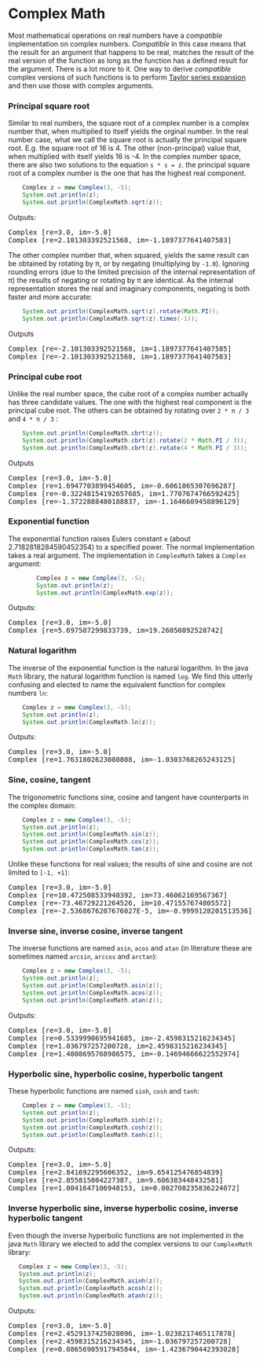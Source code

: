 # Complex Math

Most mathematical operations on real numbers have a <i>compatible</i> implementation on complex numbers. <i>Compatible</i> in this case means that the result for an argument that happens to be real, matches the result of the real version of the function as long as the function has a defined result for the argument. There is a lot more to it. One way to derive <i>compatible</i> complex versions of such functions is to perform [Taylor series expansion](https://en.wikipedia.org/wiki/Taylor_series) and then use those with complex arguments.

### Principal square root

Similar to real numbers, the square root of a complex number is a complex number that, when multiplied to itself yields the orginal number. In the real number case, what we call the square root is actually the principal square root. E.g. the square root of 16 is 4. The other (non-principal) value that, when multiplied with itself yields 16 is -4. In the complex number space, there are also two solutions to the equation `s * s = z`. the principal square root of a complex number is the one that has the highest real component.

```java
    Complex z = new Complex(3, -5);
    System.out.println(z);
    System.out.println(ComplexMath.sqrt(z));
```

Outputs:

<pre>
Complex [re=3.0, im=-5.0]
Complex [re=2.101303392521568, im=-1.1897377641407583]
</pre>

The other complex number that, when squared, yields the same result can be obtained by rotating by &pi;, or by negating (multiplying by `-1.0`). Ignoring rounding errors (due to the limited precision of the internal representation of &pi;) the results of negating or rotating by &pi; are identical. As the internal representation stores the real and imaginary components, negating is both faster and more accurate:

```java
    System.out.println(ComplexMath.sqrt(z).rotate(Math.PI));
    System.out.println(ComplexMath.sqrt(z).times(-1));
```

Outputs

<pre>
Complex [re=-2.101303392521568, im=1.1897377641407585]
Complex [re=-2.101303392521568, im=1.1897377641407583]
</pre>


### Principal cube root

Unlike the real number space, the cube root of a complex number actually has three candidate values. The one with the highest real component is the principal cube root. The others can be obtained by rotating over `2 * π / 3` and  `4 * π / 3` :

```java
    System.out.println(ComplexMath.cbrt(z));
    System.out.println(ComplexMath.cbrt(z).rotate(2 * Math.PI / 3));
    System.out.println(ComplexMath.cbrt(z).rotate(4 * Math.PI / 3));
```

Outputs

<pre>
Complex [re=3.0, im=-5.0]
Complex [re=1.6947703899454605, im=-0.6061065307696287]
Complex [re=-0.32248154192657685, im=1.7707674766592425]
Complex [re=-1.3722888480188837, im=-1.1646609458896129]
</pre>


### Exponential function

The exponential function raises Eulers constant `e` (about 2.7182818284590452354) to a specified power. The normal implementation takes a real argument. The implementation in `ComplexMath` takes a `Complex` argument:

```java
        Complex z = new Complex(3, -5);
        System.out.println(z);
        System.out.println(ComplexMath.exp(z));
```

Outputs:

<pre>
Complex [re=3.0, im=-5.0]
Complex [re=5.697507299833739, im=19.26050892528742]
</pre>


### Natural logarithm

The inverse of the exponential function is the natural logarithm. In the java `Math` library, the natural logarithm function is named `log`. We find this utterly confusing and elected to name the equivalent function for complex numbers `ln`:

```java
    Complex z = new Complex(3, -5);
    System.out.println(z);
    System.out.println(ComplexMath.ln(z));
```

Outputs:

<pre>
Complex [re=3.0, im=-5.0]
Complex [re=1.7631802623080808, im=-1.0303768265243125]
</pre>


### Sine, cosine, tangent

The trigonometric functions sine, cosine and tangent have counterparts in the complex domain:

```java
    Complex z = new Complex(3, -5);
    System.out.println(z);
    System.out.println(ComplexMath.sin(z));
    System.out.println(ComplexMath.cos(z));
    System.out.println(ComplexMath.tan(z));
```

Unlike these functions for real values; the results of sine and cosine are not limited to `[-1, +1]`:

<pre>
Complex [re=3.0, im=-5.0]
Complex [re=10.472508533940392, im=73.46062169567367]
Complex [re=-73.46729221264526, im=10.471557674805572]
Complex [re=-2.5368676207676027E-5, im=-0.9999128201513536]
</pre>


### Inverse sine, inverse cosine, inverse tangent

The inverse functions are named `asin`, `acos` and `atan` (in literature these are sometimes named `arcsin`, `arccos` and `arctan`):

```java
    Complex z = new Complex(3, -5);
    System.out.println(z);
    System.out.println(ComplexMath.asin(z));
    System.out.println(ComplexMath.acos(z));
    System.out.println(ComplexMath.atan(z));
```

Outputs:

<pre>
Complex [re=3.0, im=-5.0]
Complex [re=0.5339990695941685, im=-2.4598315216234345]
Complex [re=1.036797257200728, im=2.4598315216234345]
Complex [re=1.4808695768986575, im=-0.14694666622552974]
</pre>


### Hyperbolic sine, hyperbolic cosine, hyperbolic tangent

These hyperbolic functions are named `sinh`, `cosh` and `tanh`:

```java
    Complex z = new Complex(3, -5);
    System.out.println(z);
    System.out.println(ComplexMath.sinh(z));
    System.out.println(ComplexMath.cosh(z));
    System.out.println(ComplexMath.tanh(z));
```

Outputs:

<pre>
Complex [re=3.0, im=-5.0]
Complex [re=2.841692295606352, im=9.654125476854839]
Complex [re=2.855815004227387, im=9.606383448432581]
Complex [re=1.0041647106948153, im=0.002708235836224072]
</pre>


### Inverse hyperbolic sine, inverse hyperbolic cosine, inverse hyperbolic tangent

Even though the inverse hyperbolic functions are not implemented in the java `Math` library we elected to add the complex versions to our `ComplexMath` library:
 
 ```java
    Complex z = new Complex(3, -5);
    System.out.println(z);
    System.out.println(ComplexMath.asinh(z));
    System.out.println(ComplexMath.acosh(z));
    System.out.println(ComplexMath.atanh(z));
```

Outputs:

<pre>
Complex [re=3.0, im=-5.0]
Complex [re=2.4529137425028096, im=-1.0238217465117878]
Complex [re=2.4598315216234345, im=-1.036797257200728]
Complex [re=0.08656905917945844, im=-1.4236790442393028]
</pre>
